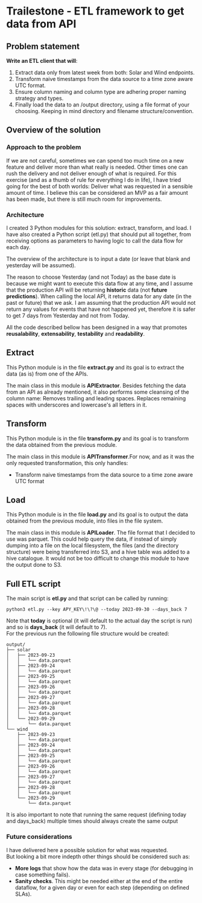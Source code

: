 # Trailestone - ETL framework to get data from API

## Problem statement
**Write an ETL client that will**:  
 1. Extract data only from latest week from both: Solar and Wind endpoints.
 2. Transform naive timestamps from the data source to a time zone aware UTC format.
 3. Ensure column naming and column type are adhering proper naming strategy and types.
 4. Finally load the data to an /output directory, using a file format of your choosing. Keeping in mind directory and filename structure/convention.

## Overview of the solution
### Approach to the problem
If we are not careful, sometimes we can spend too much time on a new feature and deliver more than what really is
needed. Other times one can rush the delivery and not deliver enough of what is required. For this exercise (and as a 
thumb of rule for everything I do in life), I have tried going for the best of both worlds: Deliver what was requested 
in a sensible amount of time. I believe this can be considered an MVP as a fair amount has been made, but there is still
 much room for improvements.
### Architecture
I created 3 Python modules for this solution: extract, transform, and load. I have also created a Python script (etl.py)
 that should put all together, from receiving options as parameters to having logic to call the data flow for each day.

The overview of the architecture is to input a date (or leave that blank and yesterday will be assumed). 

The reason to choose Yesterday (and not Today) as the base date is because we might want to execute this data flow at 
any time, and I assume that the production API will be returning **historic** data (not **future predictions**). When 
calling the local API, it returns data for any date (in the past or future) that we ask. I am assuming that the 
production API would not return any values for events that have not happened yet, therefore it is safer to get 7 days 
from Yesterday and not from Today.

All the code described bellow has been designed in a way that promotes **reusalability**, **extensability**, 
**testability** and **readability**.
## Extract
This Python module is in the file **extract.py** and its goal is to extract the data (as is) from one of the APIs.

The main class in this module is **APIExtractor**. Besides fetching the data from an API as already mentioned, it also 
performs some cleansing of the column name: Removes trailing and leading spaces. Replaces remaining spaces with 
underscores and lowercase's all letters in it.
## Transform
This Python module is in the file **transform.py** and its goal is to transform the data obtained from the previous 
module.

The main class in this module is **APITransformer**.For now, and as it was the only requested transformation, this only 
handles:
 * Transform naive timestamps from the data source to a time zone aware UTC format

## Load
This Python module is in the file **load.py** and its goal is to output the data obtained from the previous 
module, into files in the file system.

The main class in this module is **APILoader**. The file format that I decided to use was parquet. This could help 
query the data, if instead of simply dumping into a file on the local filesystem, the files (and the directory 
structure) were being transferred into S3, and a hive table was added to a hive catalogue. It would not be too 
difficult to change this module to have the output done to S3.

## Full ETL script

The main script is **etl.py** and that script can be called by running:
```commandline
python3 etl.py --key APY_KEY\!\?\@ --today 2023-09-30 --days_back 7
```
Note that **today** is optional (it will default to the actual day the script is run) and so is **days_back** (it will 
default to 7).  
For the previous run the following file structure would be created:
```commandline
output/
├── solar
│   ├── 2023-09-23
│   │   └── data.parquet
│   ├── 2023-09-24
│   │   └── data.parquet
│   ├── 2023-09-25
│   │   └── data.parquet
│   ├── 2023-09-26
│   │   └── data.parquet
│   ├── 2023-09-27
│   │   └── data.parquet
│   ├── 2023-09-28
│   │   └── data.parquet
│   └── 2023-09-29
│       └── data.parquet
└── wind
    ├── 2023-09-23
    │   └── data.parquet
    ├── 2023-09-24
    │   └── data.parquet
    ├── 2023-09-25
    │   └── data.parquet
    ├── 2023-09-26
    │   └── data.parquet
    ├── 2023-09-27
    │   └── data.parquet
    ├── 2023-09-28
    │   └── data.parquet
    └── 2023-09-29
        └── data.parquet
```
It is also important to note that running the same request (defining today and days_back) multiple times should always 
create the same output

### Future considerations
I have delivered here a possible solution for what was requested.  
But looking a bit more indepth other things should be considered such as:
 - **More logs** that show how the data was in every stage (for debugging in case something fails).
 - **Sanity checks**. This might be needed either at the end of the entire dataflow, for a given day or even for each 
step (depending on defined SLAs).
